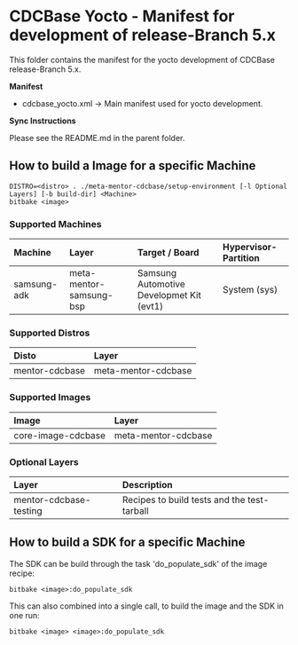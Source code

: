 CDCBase Yocto - Manifest for development of release-Branch 5.x
==============================================================

This folder contains the manifest for the yocto development of CDCBase release-Branch 5.x.


**Manifest**

* cdcbase_yocto.xml &rarr; Main manifest used for yocto development.


**Sync Instructions**

Please see the README.md in the parent folder.

How to build a Image for a specific Machine
-------------------------------------------
    DISTRO=<distro> . ./meta-mentor-cdcbase/setup-environment [-l Optional Layers] [-b build-dir] <Machine>
    bitbake <image>

### Supported Machines
| Machine     | Layer                   | Target / Board                           | Hypervisor-Partition |
|:------------|:------------------------|:-----------------------------------------|:---------------------|
| samsung-adk | meta-mentor-samsung-bsp | Samsung Automotive Developmet Kit (evt1) | System (sys)         |

### Supported Distros
| Disto          | Layer               |
|:---------------|:--------------------|
| mentor-cdcbase | meta-mentor-cdcbase |

### Supported Images
| Image              | Layer               |
|:-------------------|:--------------------|
| core-image-cdcbase | meta-mentor-cdcbase |

### Optional Layers
| Layer                  | Description                                 |
|:-----------------------|:--------------------------------------------|
| mentor-cdcbase-testing | Recipes to build tests and the test-tarball |


How to build a SDK for a specific Machine
-----------------------------------------
The SDK can be build through the task 'do_populate_sdk' of the image recipe:

    bitbake <image>:do_populate_sdk

This can also combined into a single call, to build the image and the SDK in one run:

    bitbake <image> <image>:do_populate_sdk
